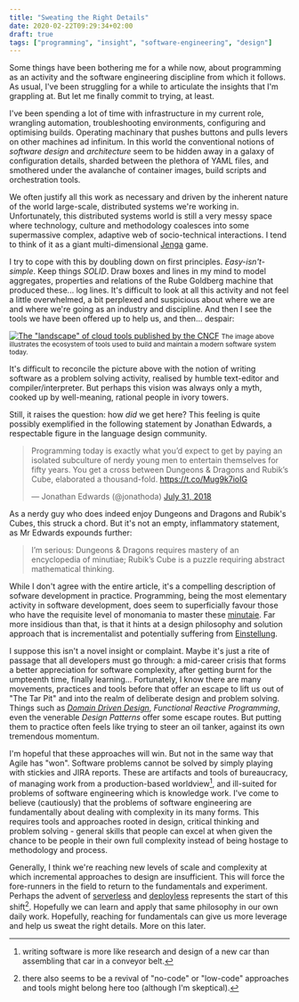 ```yaml
---
title: "Sweating the Right Details"
date: 2020-02-22T09:29:34+02:00
draft: true
tags: ["programming", "insight", "software-engineering", "design"]
---
```


Some things have been bothering me for a while now, about programming as an activity and the software engineering discipline from which it follows.
As usual, I've been struggling for a while to articulate the insights that I'm grappling at. But let me finally commit to trying, at least.

I've been spending a lot of time with infrastructure in my current role, wrangling automation, troubleshooting environments, configuring and optimising builds.
Operating machinary that pushes buttons and pulls levers on other machines ad infinitum.
In this world the conventional notions of _software design_ and _architecture_ seem to be hidden away in a galaxy of configuration details, sharded between the plethora of YAML files, and smothered under the avalanche of container images, build scripts and orchestration tools.

We often justify all this work as necessary and driven by the inherent nature of the world large-scale, distributed systems we're working in.
Unfortunately, this distributed systems world is still a very messy space where technology, culture and methodology coalesces into some supermassive complex, adaptive web of socio-technical interactions.
I tend to think of it as a giant multi-dimensional [Jenga](https://en.wikipedia.org/wiki/Jenga) game.

I try to cope with this by doubling down on first principles. _Easy-isn't-simple_. Keep things _SOLID_. Draw boxes and lines in my mind to model aggregates, properties and relations of the Rube Goldberg machine that produced these\... log lines.
It's difficult to look at all this activity and not feel a little overwhelmed, a bit perplexed and suspicious about where we are and where we're going as an industry and discipline.
And then I see the tools we have been offered up to help us, and then\... despair:

<a href="https://landscape.cncf.io" target="new">![The "landscape" of cloud tools published by the CNCF](/posts/2020/02/img/landscape.png)</a>
<small>The image above illustrates the ecosystem of tools used to build and maintain a modern software system today.</small>

It's difficult to reconcile the picture above with the notion of writing software as a problem solving activity, realised by humble text-editor and compiler/interpreter.
But perhaps this vision was always only a myth, cooked up by well-meaning, rational people in ivory towers.

Still, it raises the question: how _did_ we get here?
This feeling is quite possibly exemplified in the following statement by Jonathan Edwards, a respectable figure in the language design community.

<blockquote class="twitter-tweet"><p lang="en" dir="ltr">Programming today is exactly what you’d expect to get by paying an isolated subculture of nerdy young men to entertain themselves for fifty years. You get a cross between Dungeons &amp; Dragons and Rubik’s Cube, elaborated a thousand-fold. <a href="https://t.co/Mug9k7ioIG">https://t.co/Mug9k7ioIG</a></p>&mdash; Jonathan Edwards (@jonathoda) <a href="https://twitter.com/jonathoda/status/1024098312398536704?ref_src=twsrc%5Etfw">July 31, 2018</a></blockquote> <script async src="https://platform.twitter.com/widgets.js" charset="utf-8"></script>

As a nerdy guy who does indeed enjoy Dungeons and Dragons and Rubik's Cubes, this struck a chord. But it's not an empty, inflammatory statement, as Mr Edwards expounds further:

>  I’m serious: Dungeons & Dragons requires mastery of an encyclopedia of minutiae; Rubik’s Cube is a puzzle requiring abstract mathematical thinking.

While I don't agree with the entire article, it's a compelling description of sofware development in practice.
Programming, being the most elementary activity in software development, does seem to superficially favour those who have the requisite level of monomania to master these [minutaie](https://stackoverflow.com/questions/26021181/not-enough-entropy-to-support-dev-random-in-docker-containers-running-in-boot2d).
Far more insidious than that, is that it hints at a design philosophy and solution approach that is incrementalist and potentially suffering from [Einstellung](https://en.wikipedia.org/wiki/Einstellung_effect).

I suppose this isn't a novel insight or complaint.
Maybe it's just a rite of passage that all developers must go through: a mid-career crisis that forms a better appreciation for software complexity, after getting burnt for the umpteenth time, finally learning\...
Fortunately, I know there are many movements, practices and tools before that offer an escape to lift us out of "The Tar Pit" and into the realm of deliberate design and problem solving.
Things such as _[Domain Driven Design](https://wiki.c2.com/?DomainDrivenDesign)_, _Functional Reactive Programming_, even the venerable _Design Patterns_ offer some escape routes.
But putting them to practice often feels like trying to steer an oil tanker, against its own tremendous momentum.

I'm hopeful that these approaches will win. But not in the same way that Agile has "won".
Software problems cannot be solved by simply playing with stickies and JIRA reports.
These are artifacts and tools of bureaucracy, of managing work from a production-based worldview[^taylorism], and ill-suited for problems of software engineering which is knowledge work.
I've come to believe (cautiously) that the problems of software engineering are fundamentally about dealing with complexity in its many forms.
This requires tools and approaches rooted in design, critical thinking and problem solving - general skills that people can excel at when given the chance to be people in their own full complexity instead of being hostage to methodology and process.

Generally, I think we're reaching new levels of scale and complexity at which incremental approaches to design are insufficient.
This will force the fore-runners in the field to return to the fundamentals and experiment.
Perhaps the advent of [serverless](https://serverless-stack.com/chapters/what-is-serverless.html) and [deployless](https://thenewstack.io/dark-a-new-programming-language-for-deployless-deployments/) represents the start of this shift[^low_code].
Hopefully we can learn and apply that same philosophy in our own daily work.
Hopefully, reaching for fundamentals can give us more leverage and help us sweat the right details. More on this later.


[^taylorism]: writing software is more like research and design of a new car than assembling that car in a conveyor belt.
[^low_code]: there also seems to be a revival of "no-code" or "low-code" approaches and tools might belong here too (although I'm skeptical).
